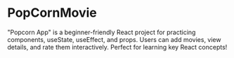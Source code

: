 # PopCornMovie
"Popcorn App" is a beginner-friendly React project for practicing components, useState, useEffect, and props. Users can add movies, view details, and rate them interactively. Perfect for learning key React concepts!
